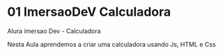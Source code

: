 # 01 ImersaoDeV Calculadora

Alura imersao Dev - Calculadora 
<p> Nesta Aula aprendemos a criar uma calculadora usando Js, HTML e Css</p>
